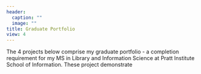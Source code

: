 ```yaml
---
header:
  caption: ""
  image: ""
title: Graduate Portfolio
view: 4
---
```


The 4 projects below comprise my graduate portfolio - a completion requirement for my MS in Library and Information Science at Pratt Institute School of Information. These project demonstrate 
